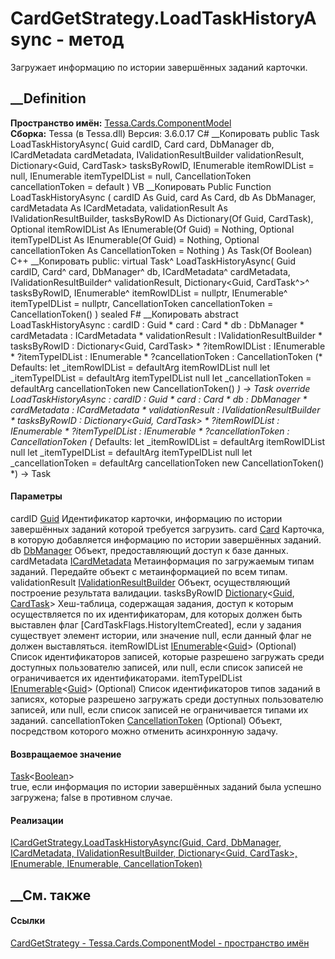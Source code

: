 # CardGetStrategy.LoadTaskHistoryAsync - метод
Загружает информацию по истории завершённых заданий карточки.
##  __Definition
 **Пространство имён:**
[Tessa.Cards.ComponentModel](N_Tessa_Cards_ComponentModel.htm)  
 **Сборка:** Tessa (в Tessa.dll) Версия: 3.6.0.17
C# __Копировать
     public Task<bool> LoadTaskHistoryAsync(
    	Guid cardID,
    	Card card,
    	DbManager db,
    	ICardMetadata cardMetadata,
    	IValidationResultBuilder validationResult,
    	Dictionary<Guid, CardTask> tasksByRowID,
    	IEnumerable<Guid> itemRowIDList = null,
    	IEnumerable<Guid> itemTypeIDList = null,
    	CancellationToken cancellationToken = default
    )
VB __Копировать
     Public Function LoadTaskHistoryAsync ( 
    	cardID As Guid,
    	card As Card,
    	db As DbManager,
    	cardMetadata As ICardMetadata,
    	validationResult As IValidationResultBuilder,
    	tasksByRowID As Dictionary(Of Guid, CardTask),
    	Optional itemRowIDList As IEnumerable(Of Guid) = Nothing,
    	Optional itemTypeIDList As IEnumerable(Of Guid) = Nothing,
    	Optional cancellationToken As CancellationToken = Nothing
    ) As Task(Of Boolean)
C++ __Копировать
     public:
    virtual Task<bool>^ LoadTaskHistoryAsync(
    	Guid cardID, 
    	Card^ card, 
    	DbManager^ db, 
    	ICardMetadata^ cardMetadata, 
    	IValidationResultBuilder^ validationResult, 
    	Dictionary<Guid, CardTask^>^ tasksByRowID, 
    	IEnumerable<Guid>^ itemRowIDList = nullptr, 
    	IEnumerable<Guid>^ itemTypeIDList = nullptr, 
    	CancellationToken cancellationToken = CancellationToken()
    ) sealed
F# __Копировать
     abstract LoadTaskHistoryAsync : 
            cardID : Guid * 
            card : Card * 
            db : DbManager * 
            cardMetadata : ICardMetadata * 
            validationResult : IValidationResultBuilder * 
            tasksByRowID : Dictionary<Guid, CardTask> * 
            ?itemRowIDList : IEnumerable<Guid> * 
            ?itemTypeIDList : IEnumerable<Guid> * 
            ?cancellationToken : CancellationToken 
    (* Defaults:
            let _itemRowIDList = defaultArg itemRowIDList null
            let _itemTypeIDList = defaultArg itemTypeIDList null
            let _cancellationToken = defaultArg cancellationToken new CancellationToken()
    *)
    -> Task<bool> 
    override LoadTaskHistoryAsync : 
            cardID : Guid * 
            card : Card * 
            db : DbManager * 
            cardMetadata : ICardMetadata * 
            validationResult : IValidationResultBuilder * 
            tasksByRowID : Dictionary<Guid, CardTask> * 
            ?itemRowIDList : IEnumerable<Guid> * 
            ?itemTypeIDList : IEnumerable<Guid> * 
            ?cancellationToken : CancellationToken 
    (* Defaults:
            let _itemRowIDList = defaultArg itemRowIDList null
            let _itemTypeIDList = defaultArg itemTypeIDList null
            let _cancellationToken = defaultArg cancellationToken new CancellationToken()
    *)
    -> Task<bool> 
#### Параметры
cardID [Guid](https://learn.microsoft.com/dotnet/api/system.guid)
    Идентификатор карточки, информацию по истории завершённых заданий которой требуется загрузить.
card [Card](T_Tessa_Cards_Card.htm)
    Карточка, в которую добавляется информацию по истории завершённых заданий.
db [DbManager](T_Tessa_Platform_Data_DbManager.htm)
    Объект, предоставляющий доступ к базе данных.
cardMetadata [ICardMetadata](T_Tessa_Cards_ICardMetadata.htm)
    Метаинформация по загружаемым типам заданий. Передайте объект с метаинформацией по всем типам.
validationResult
[IValidationResultBuilder](T_Tessa_Platform_Validation_IValidationResultBuilder.htm)
    Объект, осуществляющий построение результата валидации.
tasksByRowID
[Dictionary](https://learn.microsoft.com/dotnet/api/system.collections.generic.dictionary-2)<[Guid](https://learn.microsoft.com/dotnet/api/system.guid),
[CardTask](T_Tessa_Cards_CardTask.htm)>
     Хеш-таблица, содержащая задания, доступ к которым осуществляется по их идентификаторам, для которых должен быть выставлен флаг [CardTaskFlags.HistoryItemCreated], если у задания существует элемент истории, или значение null, если данный флаг не должен выставляться. 
itemRowIDList
[IEnumerable](https://learn.microsoft.com/dotnet/api/system.collections.generic.ienumerable-1)<[Guid](https://learn.microsoft.com/dotnet/api/system.guid)>
(Optional)
     Список идентификаторов записей, которые разрешено загружать среди доступных пользователю записей, или null, если список записей не ограничивается их идентификаторами. 
itemTypeIDList
[IEnumerable](https://learn.microsoft.com/dotnet/api/system.collections.generic.ienumerable-1)<[Guid](https://learn.microsoft.com/dotnet/api/system.guid)>
(Optional)
     Список идентификаторов типов заданий в записях, которые разрешено загружать среди доступных пользователю записей, или null, если список записей не ограничивается типами их заданий. 
cancellationToken
[CancellationToken](https://learn.microsoft.com/dotnet/api/system.threading.cancellationtoken)
(Optional)
    Объект, посредством которого можно отменить асинхронную задачу.
#### Возвращаемое значение
[Task](https://learn.microsoft.com/dotnet/api/system.threading.tasks.task-1)<[Boolean](https://learn.microsoft.com/dotnet/api/system.boolean)>  
true, если информация по истории завершённых заданий была успешно загружена;
false в противном случае.
#### Реализации
[ICardGetStrategy.LoadTaskHistoryAsync(Guid, Card, DbManager, ICardMetadata,
IValidationResultBuilder, Dictionary<Guid, CardTask>, IEnumerable<Guid>,
IEnumerable<Guid>,
CancellationToken)](M_Tessa_Cards_ComponentModel_ICardGetStrategy_LoadTaskHistoryAsync.htm)  
##  __См. также
#### Ссылки
[CardGetStrategy - ](T_Tessa_Cards_ComponentModel_CardGetStrategy.htm)
[Tessa.Cards.ComponentModel - пространство
имён](N_Tessa_Cards_ComponentModel.htm)
